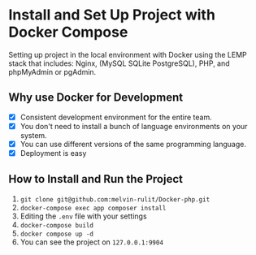 # Install and Set Up Project with Docker Compose

Setting up project in the local environment with Docker using the LEMP stack that includes: Nginx, (MySQL SQLite PostgreSQL), PHP, and phpMyAdmin or pgAdmin.

## Why use Docker for Development

- [x] Consistent development environment for the entire team.
- [x] You don't need to install a bunch of language environments on your system.
- [x] You can use different versions of the same programming language.
- [x] Deployment is easy

## How to Install and Run the Project

1. ``` git clone git@github.com:melvin-rulit/Docker-php.git ```
2. ``` docker-compose exec app composer install ```
3. Editing  the ```.env``` file with your settings
4. ```docker-compose build```
5. ```docker compose up -d```
6. You can see the project on ```127.0.0.1:9904```

